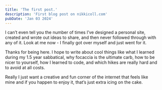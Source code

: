 ```yaml
---
title: 'The first post.'
description: 'First blog post on nikkicoll.com'
pubDate: 'Jan 03 2024'
---
```


I can’t even tell you the number of times I’ve designed a personal site, created and wrote out ideas to share, and then never followed through with any of it. Look at me now - I finally got over myself and just went for it.

Thanks for being here. I hope to write about cool things like what I learned during my 1.5 year sabbatical, why focaccia is the ultimate carb, how to be nicer to yourself, how I learned to code, and which hikes are really hard and to avoid at all costs.

Really I just want a creative and fun corner of the internet that feels like mine and if you happen to enjoy it, that’s just extra icing on the cake.

